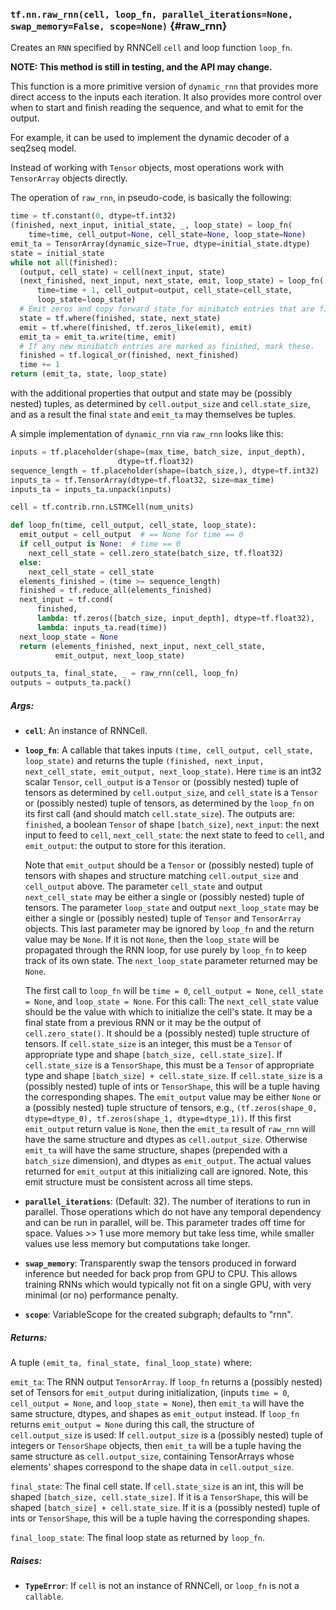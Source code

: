 ### `tf.nn.raw_rnn(cell, loop_fn, parallel_iterations=None, swap_memory=False, scope=None)` {#raw_rnn}

Creates an `RNN` specified by RNNCell `cell` and loop function `loop_fn`.

**NOTE: This method is still in testing, and the API may change.**

This function is a more primitive version of `dynamic_rnn` that provides
more direct access to the inputs each iteration.  It also provides more
control over when to start and finish reading the sequence, and
what to emit for the output.

For example, it can be used to implement the dynamic decoder of a seq2seq
model.

Instead of working with `Tensor` objects, most operations work with
`TensorArray` objects directly.

The operation of `raw_rnn`, in pseudo-code, is basically the following:

```python
time = tf.constant(0, dtype=tf.int32)
(finished, next_input, initial_state, _, loop_state) = loop_fn(
    time=time, cell_output=None, cell_state=None, loop_state=None)
emit_ta = TensorArray(dynamic_size=True, dtype=initial_state.dtype)
state = initial_state
while not all(finished):
  (output, cell_state) = cell(next_input, state)
  (next_finished, next_input, next_state, emit, loop_state) = loop_fn(
      time=time + 1, cell_output=output, cell_state=cell_state,
      loop_state=loop_state)
  # Emit zeros and copy forward state for minibatch entries that are finished.
  state = tf.where(finished, state, next_state)
  emit = tf.where(finished, tf.zeros_like(emit), emit)
  emit_ta = emit_ta.write(time, emit)
  # If any new minibatch entries are marked as finished, mark these.
  finished = tf.logical_or(finished, next_finished)
  time += 1
return (emit_ta, state, loop_state)
```

with the additional properties that output and state may be (possibly nested)
tuples, as determined by `cell.output_size` and `cell.state_size`, and
as a result the final `state` and `emit_ta` may themselves be tuples.

A simple implementation of `dynamic_rnn` via `raw_rnn` looks like this:

```python
inputs = tf.placeholder(shape=(max_time, batch_size, input_depth),
                        dtype=tf.float32)
sequence_length = tf.placeholder(shape=(batch_size,), dtype=tf.int32)
inputs_ta = tf.TensorArray(dtype=tf.float32, size=max_time)
inputs_ta = inputs_ta.unpack(inputs)

cell = tf.contrib.rnn.LSTMCell(num_units)

def loop_fn(time, cell_output, cell_state, loop_state):
  emit_output = cell_output  # == None for time == 0
  if cell_output is None:  # time == 0
    next_cell_state = cell.zero_state(batch_size, tf.float32)
  else:
    next_cell_state = cell_state
  elements_finished = (time >= sequence_length)
  finished = tf.reduce_all(elements_finished)
  next_input = tf.cond(
      finished,
      lambda: tf.zeros([batch_size, input_depth], dtype=tf.float32),
      lambda: inputs_ta.read(time))
  next_loop_state = None
  return (elements_finished, next_input, next_cell_state,
          emit_output, next_loop_state)

outputs_ta, final_state, _ = raw_rnn(cell, loop_fn)
outputs = outputs_ta.pack()
```

##### Args:


*  <b>`cell`</b>: An instance of RNNCell.
*  <b>`loop_fn`</b>: A callable that takes inputs
    `(time, cell_output, cell_state, loop_state)`
    and returns the tuple
    `(finished, next_input, next_cell_state, emit_output, next_loop_state)`.
    Here `time` is an int32 scalar `Tensor`, `cell_output` is a
    `Tensor` or (possibly nested) tuple of tensors as determined by
    `cell.output_size`, and `cell_state` is a `Tensor`
    or (possibly nested) tuple of tensors, as determined by the `loop_fn`
    on its first call (and should match `cell.state_size`).
    The outputs are: `finished`, a boolean `Tensor` of
    shape `[batch_size]`, `next_input`: the next input to feed to `cell`,
    `next_cell_state`: the next state to feed to `cell`,
    and `emit_output`: the output to store for this iteration.

    Note that `emit_output` should be a `Tensor` or (possibly nested)
    tuple of tensors with shapes and structure matching `cell.output_size`
    and `cell_output` above.  The parameter `cell_state` and output
    `next_cell_state` may be either a single or (possibly nested) tuple
    of tensors.  The parameter `loop_state` and
    output `next_loop_state` may be either a single or (possibly nested) tuple
    of `Tensor` and `TensorArray` objects.  This last parameter
    may be ignored by `loop_fn` and the return value may be `None`.  If it
    is not `None`, then the `loop_state` will be propagated through the RNN
    loop, for use purely by `loop_fn` to keep track of its own state.
    The `next_loop_state` parameter returned may be `None`.

    The first call to `loop_fn` will be `time = 0`, `cell_output = None`,
    `cell_state = None`, and `loop_state = None`.  For this call:
    The `next_cell_state` value should be the value with which to initialize
    the cell's state.  It may be a final state from a previous RNN or it
    may be the output of `cell.zero_state()`.  It should be a
    (possibly nested) tuple structure of tensors.
    If `cell.state_size` is an integer, this must be
    a `Tensor` of appropriate type and shape `[batch_size, cell.state_size]`.
    If `cell.state_size` is a `TensorShape`, this must be a `Tensor` of
    appropriate type and shape `[batch_size] + cell.state_size`.
    If `cell.state_size` is a (possibly nested) tuple of ints or
    `TensorShape`, this will be a tuple having the corresponding shapes.
    The `emit_output` value may be  either `None` or a (possibly nested)
    tuple structure of tensors, e.g.,
    `(tf.zeros(shape_0, dtype=dtype_0), tf.zeros(shape_1, dtype=dtype_1))`.
    If this first `emit_output` return value is `None`,
    then the `emit_ta` result of `raw_rnn` will have the same structure and
    dtypes as `cell.output_size`.  Otherwise `emit_ta` will have the same
    structure, shapes (prepended with a `batch_size` dimension), and dtypes
    as `emit_output`.  The actual values returned for `emit_output` at this
    initializing call are ignored.  Note, this emit structure must be
    consistent across all time steps.


*  <b>`parallel_iterations`</b>: (Default: 32).  The number of iterations to run in
    parallel.  Those operations which do not have any temporal dependency
    and can be run in parallel, will be.  This parameter trades off
    time for space.  Values >> 1 use more memory but take less time,
    while smaller values use less memory but computations take longer.
*  <b>`swap_memory`</b>: Transparently swap the tensors produced in forward inference
    but needed for back prop from GPU to CPU.  This allows training RNNs
    which would typically not fit on a single GPU, with very minimal (or no)
    performance penalty.
*  <b>`scope`</b>: VariableScope for the created subgraph; defaults to "rnn".

##### Returns:

  A tuple `(emit_ta, final_state, final_loop_state)` where:

  `emit_ta`: The RNN output `TensorArray`.
     If `loop_fn` returns a (possibly nested) set of Tensors for
     `emit_output` during initialization, (inputs `time = 0`,
     `cell_output = None`, and `loop_state = None`), then `emit_ta` will
     have the same structure, dtypes, and shapes as `emit_output` instead.
     If `loop_fn` returns `emit_output = None` during this call,
     the structure of `cell.output_size` is used:
     If `cell.output_size` is a (possibly nested) tuple of integers
     or `TensorShape` objects, then `emit_ta` will be a tuple having the
     same structure as `cell.output_size`, containing TensorArrays whose
     elements' shapes correspond to the shape data in `cell.output_size`.

  `final_state`: The final cell state.  If `cell.state_size` is an int, this
    will be shaped `[batch_size, cell.state_size]`.  If it is a
    `TensorShape`, this will be shaped `[batch_size] + cell.state_size`.
    If it is a (possibly nested) tuple of ints or `TensorShape`, this will
    be a tuple having the corresponding shapes.

  `final_loop_state`: The final loop state as returned by `loop_fn`.

##### Raises:


*  <b>`TypeError`</b>: If `cell` is not an instance of RNNCell, or `loop_fn` is not
    a `callable`.

